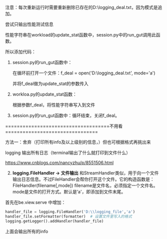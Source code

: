 注意：每次重新运行时需要重新删除已存在的D:\\logging_deal.txt，因为模式是追加。

尝试只输出性能测试信息

性能字符串在workload的update_stat函数中，session.py中的run_gut调用此函数。

所以添加代码：

1. session.py的run_gut函数中： 

   在循环前打开一个文件：f_deal = open('D:\\logging_deal.txt', mode='a')

   并将f_deal做为update_stat的参数传入

2. workloa.py的update_stat函数：

   根据参数f_deal，将性能字符串写入到文件

3. session.py的run_gut函数中：循环结束，关闭f_deal。





====================================不用看================================

方法一：舍弃（打印所有info及以上级别的信息，）但也可根据格式再挑出来

logging 输出所有日志（terminal输出了什么就打印到文件什么）

https://www.cnblogs.com/nancyzhu/p/8551506.html



2)  **logging.FileHandler -> 文件输出**
和StreamHandler类似，用于向一个文件输出日志信息。不过FileHandler会帮你打开这个文件。它的构造函数是：
FileHandler(filename[,mode])
filename是文件名，必须指定一个文件名。
mode是文件的打开方式。默认是’a'，即添加到文件末尾。



首先在be.view.serve 中增加：

```python
handler_file = logging.FileHandler('D:\\logging_file','a')
handler_file.setFormatter(formatter)  # 设置文件里写入的格式
logging.getLogger().addHandler(handler_file)
```



上面会输出所有的info



